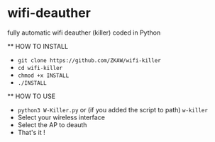 # wifi-deauther
fully automatic wifi deauther (killer) coded in Python

** HOW TO INSTALL

- `git clone https://github.com/ZKAW/wifi-killer`
- `cd wifi-killer`
- `chmod +x INSTALL`
- `./INSTALL`

** HOW TO USE

- `python3 W-Killer.py` or (if you added the script to path) `w-killer`
- Select your wireless interface
- Select the AP to deauth
- That's it !
